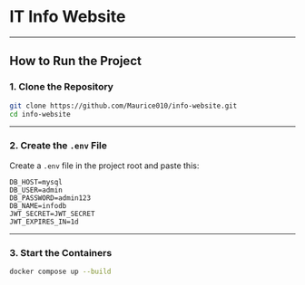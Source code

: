 # IT Info Website
---

## How to Run the Project 

### 1. Clone the Repository

```bash
git clone https://github.com/Maurice010/info-website.git
cd info-website
```

---

### 2. Create the `.env` File

Create a `.env` file in the project root and paste this:

```env
DB_HOST=mysql
DB_USER=admin
DB_PASSWORD=admin123
DB_NAME=infodb
JWT_SECRET=JWT_SECRET
JWT_EXPIRES_IN=1d
```

---

### 3. Start the Containers

```bash
docker compose up --build
```
